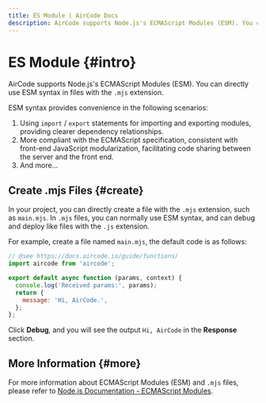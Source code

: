```yaml
---
title: ES Module | AirCode Docs
description: AirCode supports Node.js's ECMAScript Modules (ESM). You can directly use ESM syntax in files with the `.mjs` extension.
---
```


# ES Module {#intro}

AirCode supports Node.js's ECMAScript Modules (ESM). You can directly use ESM syntax in files with the `.mjs` extension.

ESM syntax provides convenience in the following scenarios:
1. Using `import` / `export` statements for importing and exporting modules, providing clearer dependency relationships.
2. More compliant with the ECMAScript specification, consistent with front-end JavaScript modularization, facilitating code sharing between the server and the front end.
3. And more...

## Create .mjs Files {#create}

In your project, you can directly create a file with the `.mjs` extension, such as `main.mjs`. In `.mjs` files, you can normally use ESM syntax, and can debug and deploy like files with the `.js` extension.

For example, create a file named `main.mjs`, the default code is as follows:

```js
// @see https://docs.aircode.io/guide/functions/
import aircode from 'aircode';

export default async function (params, context) {
  console.log('Received params:', params);
  return {
    message: 'Hi, AirCode.',
  };
};
```

Click **Debug**, and you will see the output `Hi, AirCode` in the **Response** section.

## More Information {#more}

For more information about ECMAScript Modules (ESM) and `.mjs` files, please refer to [Node.js Documentation - ECMAScript Modules](https://nodejs.org/api/esm.html).
